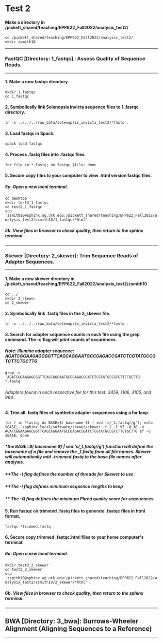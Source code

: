 # Test 2


#### Make a directory in /pickett_shared/teaching/EPP622_Fall2022/analysis_test2/
` cd /pickett_shared/teaching/EPP622_Fall2022/analysis_test2/ ` \
` mkdir zsmith10 `

---
### FastQC [Directory: 1_fastqc] : Assess Quality of Sequence Reads.
----
#### 1. Make a new fastqc directory.
` mkdir 1_fastqc ` \
` cd 1_fastqc `

#### 2. Symbolically link Solenopsis invicta sequence files to 1_fastqc directory.
` ln -s ../../../raw_data/solenopsis_invicta_test2/*fastq . `

#### 3. Load fastqc in Spack.
` spack load fastqc `

#### 4. Process .fastq files into .fastqc files.
` for file in *.fastq; do fastqc $file; done `

#### 5. Secure copy files to your computer to view .html version fastqc files.
##### 5a. Open a new local terminal.
` cd desktop ` \
` mkdir test2_1_fastqc ` \
` cd test2_1_fastqc ` \
` scp 'zsmith10@sphinx.ag.utk.edu:/pickett_shared/teaching/EPP622_Fall2022/analysis_test2/zsmith10/1_fastqc/*html' . `
##### 5b. View files in browser to check quality, then return to the sphinx terminal.

---
### Skewer [Directory: 2_skewer]: Trim Sequence Reads of Adapter Sequences.
---
#### 1. Make a new skewer directory in /pickett_shared/teaching/EPP622_Fall2022/analysis_test2/zsmith10
` cd ../ ` \
` mkdir 2_skewer ` \
` cd 2_skewer `

#### 2. Symbolically link .fastq files in the 2_skewer file.
` ln -s ../../../raw_data/solenopsis_invicta_test2/*fastq . `

#### 3. Search for adapter sequence counts in each file using the grep command. The -c flag will print counts of occurences.
##### Note: Illumina adapter sequence: AGATCGGAAGAGCGGTTCAGCAGGAATGCCGAGACCGATCTCGTATGCCGTCTTCTGCTTG
` grep -c 'AGATCGGAAGAGCGGTTCAGCAGGAATGCCGAGACCGATCTCGTATGCCGTCTTCTGCTTG' *.fastq `
###### Adapters found in each respective file for this test: 3459, 1106, 3105, and 964.

#### 4. Trim all .fastq files of synthetic adapter sequences using a for loop.
` for f in *fastq; do BASE=$( basename $f | sed 's/_1.fastq//g'); echo $BASE;  /sphinx_local/software/skewer/skewer -t 2 -l 95 -Q 30 -x AGATCGGAAGAGCGGTTCAGCAGGAATGCCGAGACCGATCTCGTATGCCGTCTTCTGCTTG $f -o $BASE; done `
  ##### *the BASE=$( basename $f | sed 's/_1.fastq//g') function will define the basename of a file and remove the _1.fastq from all file names. Skewer will automatically add -trimmed.fastq to the base file names after analysis.
  ##### **The -t flag defines the number of threads for Skewer to use
  ##### **The -l flag defines minimum sequence lengths to keep
  ##### ** The -Q flag defines the minimum Phred quality score for seqeuences

#### 5. Run fastqc on trimmed .fastq files to generate .fastqc files in html format.
` fastqc *trimmed.fastq `

#### 6. Secure copy trimmed .fastqc.html files to your home computer's terminal.
##### 6a. Open a new local terminal.
` mkdir test2_2_skewer ` \
` cd test2_2_skewer ` \
` scp 'zsmith10@sphinx.ag.utk.edu:/pickett_shared/teaching/EPP622_Fall2022/analysis_test2/zsmith10/2_skewer/*html' . `
##### 6b. View files in browser to check quality, then return to the sphinx terminal.

---
## BWA [Directory: 3_bwa]: Burrows-Wheeler Alignment (Aligning Sequences to a Reference)
---

